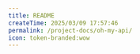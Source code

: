 ```yaml
---
title: README
createTime: 2025/03/09 17:57:46
permalink: /project-docs/oh-my-api/
icon: token-branded:wow
---
```

